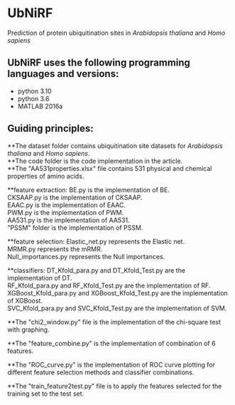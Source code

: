 # UbNiRF
Prediction of protein ubiquitination sites in *Arabidopsis thaliana* and *Homo sapiens*

## UbNiRF uses the following programming languages and versions:
* python 3.10
* python 3.6
* MATLAB 2016a


## Guiding principles:

**The dataset folder contains ubiquitination site datasets for *Arabidopsis thaliana* and *Homo sapiens*.  
**The code folder is the code implementation in the article.  
**The "AA531properties.xlsx" file contains 531 physical and chemical properties of amino acids.

**feature extraction:
   BE.py is the implementation of BE.  
   CKSAAP.py is the implementation of CKSAAP.  
   EAAC.py is the implementation of EAAC.  
   PWM.py is the implementation of PWM.  
   AA531.py is the implementation of AA531.  
   "PSSM" folder is the implementation of PSSM.
   
**feature selection:
   Elastic_net.py represents the Elastic net.  
   MRMR.py represents the mRMR.  
   Null_importances.py represents the Null importances.
  
**classifiers:
   DT_Kfold_para.py and DT_Kfold_Test.py are the implementation of DT.  
   RF_Kfold_para.py and RF_Kfold_Test.py are the implementation of RF.  
   XGBoost_Kfold_para.py and XGBoost_Kfold_Test.py are the implementation of XGBoost.  
   SVC_Kfold_para.py and SVC_Kfold_Test.py are the implementation of SVM.

   **The "chi2_window.py" file is the implementation of the chi-square test with graphing.
   
   **The "feature_combine.py" is the implementation of combination of 6 features.
   
   **The "ROC_curve.py" is the implementation of ROC curve plotting for different feature selection methods and classifier combinations.
   
   **The "train_feature2test.py" file is to apply the features selected for the training set to the test set.

   
